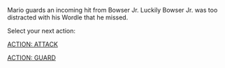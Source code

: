 Mario guards an incoming hit from Bowser Jr. Luckily Bowser Jr. was too distracted with his Wordle that he missed. 

Select your next action:  

[ACTION: ATTACK](act1/attack1.md)

[ACTION: GUARD](act1/guard1.md)